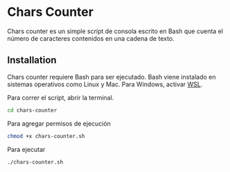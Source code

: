 # Chars Counter

Chars counter es un simple script de consola escrito en Bash que cuenta el número de caracteres contenidos en una cadena de texto.

## Installation

Chars counter requiere Bash para ser ejecutado.
Bash viene instalado en sistemas operativos como Linux y Mac.
Para Windows, activar [WSL](https://docs.microsoft.com/en-us/windows/wsl/install-win10).

Para correr el script, abrir la terminal.

```sh
cd chars-counter
```

Para agregar permisos de ejecución

```sh
chmod +x chars-counter.sh
```

Para ejecutar

```sh
./chars-counter.sh
```
